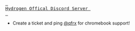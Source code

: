 [<kbd> <br> Hydrogen Offical Discord Server <br> </kbd>][Hydrogen]

[Hydrogen]: https://discord.com/invite/Hydrogen

- Create a ticket and ping [@qfrx](<@784182367107022848>) for chromebook support!
